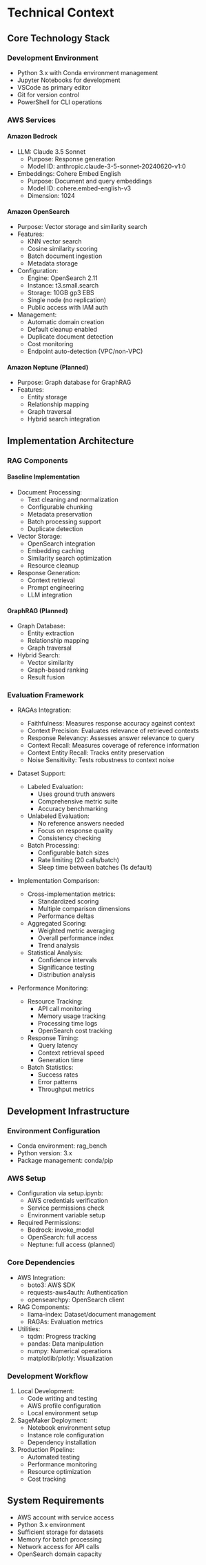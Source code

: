 # Technical Context

## Core Technology Stack

### Development Environment
- Python 3.x with Conda environment management
- Jupyter Notebooks for development
- VSCode as primary editor
- Git for version control
- PowerShell for CLI operations

### AWS Services
#### Amazon Bedrock
- LLM: Claude 3.5 Sonnet
  - Purpose: Response generation
  - Model ID: anthropic.claude-3-5-sonnet-20240620-v1:0
- Embeddings: Cohere Embed English
  - Purpose: Document and query embeddings
  - Model ID: cohere.embed-english-v3
  - Dimension: 1024

#### Amazon OpenSearch
- Purpose: Vector storage and similarity search
- Features:
  - KNN vector search
  - Cosine similarity scoring
  - Batch document ingestion
  - Metadata storage
- Configuration:
  - Engine: OpenSearch 2.11
  - Instance: t3.small.search
  - Storage: 10GB gp3 EBS
  - Single node (no replication)
  - Public access with IAM auth
- Management:
  - Automatic domain creation
  - Default cleanup enabled
  - Duplicate document detection
  - Cost monitoring
  - Endpoint auto-detection (VPC/non-VPC)

#### Amazon Neptune (Planned)
- Purpose: Graph database for GraphRAG
- Features:
  - Entity storage
  - Relationship mapping
  - Graph traversal
  - Hybrid search integration

## Implementation Architecture

### RAG Components
#### Baseline Implementation
- Document Processing:
  - Text cleaning and normalization
  - Configurable chunking
  - Metadata preservation
  - Batch processing support
  - Duplicate detection
- Vector Storage:
  - OpenSearch integration
  - Embedding caching
  - Similarity search optimization
  - Resource cleanup
- Response Generation:
  - Context retrieval
  - Prompt engineering
  - LLM integration

#### GraphRAG (Planned)
- Graph Database:
  - Entity extraction
  - Relationship mapping
  - Graph traversal
- Hybrid Search:
  - Vector similarity
  - Graph-based ranking
  - Result fusion

### Evaluation Framework
- RAGAs Integration:
  - Faithfulness: Measures response accuracy against context
  - Context Precision: Evaluates relevance of retrieved contexts
  - Response Relevancy: Assesses answer relevance to query
  - Context Recall: Measures coverage of reference information
  - Context Entity Recall: Tracks entity preservation
  - Noise Sensitivity: Tests robustness to context noise

- Dataset Support:
  - Labeled Evaluation:
    - Uses ground truth answers
    - Comprehensive metric suite
    - Accuracy benchmarking
  - Unlabeled Evaluation:
    - No reference answers needed
    - Focus on response quality
    - Consistency checking
  - Batch Processing:
    - Configurable batch sizes
    - Rate limiting (20 calls/batch)
    - Sleep time between batches (1s default)

- Implementation Comparison:
  - Cross-implementation metrics:
    - Standardized scoring
    - Multiple comparison dimensions
    - Performance deltas
  - Aggregated Scoring:
    - Weighted metric averaging
    - Overall performance index
    - Trend analysis
  - Statistical Analysis:
    - Confidence intervals
    - Significance testing
    - Distribution analysis

- Performance Monitoring:
  - Resource Tracking:
    - API call monitoring
    - Memory usage tracking
    - Processing time logs
    - OpenSearch cost tracking
  - Response Timing:
    - Query latency
    - Context retrieval speed
    - Generation time
  - Batch Statistics:
    - Success rates
    - Error patterns
    - Throughput metrics

## Development Infrastructure

### Environment Configuration
- Conda environment: rag_bench
- Python version: 3.x
- Package management: conda/pip

### AWS Setup
- Configuration via setup.ipynb:
  - AWS credentials verification
  - Service permissions check
  - Environment variable setup
- Required Permissions:
  - Bedrock: invoke_model
  - OpenSearch: full access
  - Neptune: full access (planned)

### Core Dependencies
- AWS Integration:
  - boto3: AWS SDK
  - requests-aws4auth: Authentication
  - opensearchpy: OpenSearch client
- RAG Components:
  - llama-index: Dataset/document management
  - RAGAs: Evaluation metrics
- Utilities:
  - tqdm: Progress tracking
  - pandas: Data manipulation
  - numpy: Numerical operations
  - matplotlib/plotly: Visualization

### Development Workflow
1. Local Development:
   - Code writing and testing
   - AWS profile configuration
   - Local environment setup
2. SageMaker Deployment:
   - Notebook environment setup
   - Instance role configuration
   - Dependency installation
3. Production Pipeline:
   - Automated testing
   - Performance monitoring
   - Resource optimization
   - Cost tracking

## System Requirements
- AWS account with service access
- Python 3.x environment
- Sufficient storage for datasets
- Memory for batch processing
- Network access for API calls
- OpenSearch domain capacity
